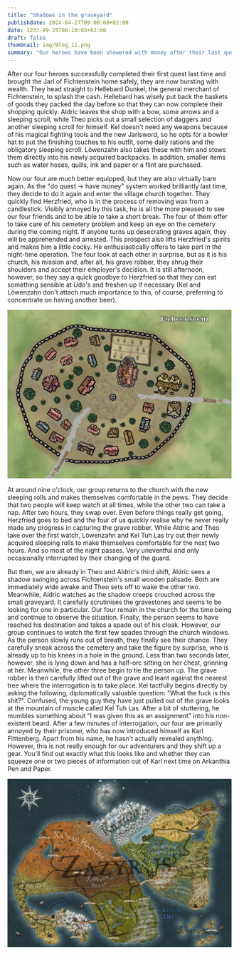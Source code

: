 ```yaml
---
title: "Shadows in the graveyard"
publishdate: 2024-04-27T09:00:00+02:00
date: 1237-09-25T00:10:03+02:00
draft: false
thumbnail: img/Blog_11.png
summary: "Our heroes have been showered with money after their last quest and the successful rescue of the Jarl and spend this wealth directly at Hellebard Dark. Now, however, they're broke again and are forced to throw themselves into the next quest and decide to help Herzfried in his search for the mysterious grave robber. You can find out how this works here:"
---
```


After our four heroes successfully completed their first quest last time and brought the Jarl of Fichtenstein home safely, they are now bursting with wealth. 
They head straight to Hellebard Dunkel, the general merchant of Fichtenstein, to splash the cash. Hellebard has wisely put back the baskets of goods they packed the day before so that they can now complete their shopping quickly. Aldric leaves the shop with a bow, some arrows and a sleeping scroll, while Theo picks out a small selection of daggers and another sleeping scroll for himself. Kel doesn't need any weapons because of his magical fighting tools and the new Jarlsword, so he opts for a bowler hat to put the finishing touches to his outfit, some daily rations and the obligatory sleeping scroll. Löwenzahn also takes these with him and stows them directly into his newly acquired backpacks. In addition, smaller items such as water hoses, quills, ink and paper or a flint are purchased. 

Now our four are much better equipped, but they are also virtually bare again. As the "do quest -> have money" system worked brilliantly last time, they decide to do it again and enter the village church together. They quickly find Herzfried, who is in the process of removing wax from a candlestick. Visibly annoyed by this task, he is all the more pleased to see our four friends and to be able to take a short break. The four of them offer to take care of his cemetery problem and keep an eye on the cemetery during the coming night. If anyone turns up desecrating graves again, they will be apprehended and arrested. This prospect also lifts Herzfried's spirits and makes him a little cocky. He enthusiastically offers to take part in the night-time operation. The four look at each other in surprise, but as it is his church, his mission and, after all, his grave robber, they shrug their shoulders and accept their employer's decision. It is still afternoon, however, so they say a quick goodbye to Herzfried so that they can eat something sensible at Udo's and freshen up if necessary (Kel and Löwenzahn don't attach much importance to this, of course, preferring to concentrate on having another beer). 

<div class="img-max center">
  <img class="img-fluid rounded" title="Map Fichtenstein" alt="Map Fichtenstein." src="./img/fichtenstein.jpg" />
</div>

At around nine o'clock, our group returns to the church with the new sleeping rolls and makes themselves comfortable in the pews. They decide that two people will keep watch at all times, while the other two can take a nap. After two hours, they swap over. Even before things really get going, Herzfried goes to bed and the four of us quickly realise why he never really made any progress in capturing the grave robber. While Aldric and Theo take over the first watch, Löwenzahn and Kel Tuh Las try out their newly acquired sleeping rolls to make themselves comfortable for the next two hours. And so most of the night passes. Very uneventful and only occasionally interrupted by their changing of the guard.

But then, we are already in Theo and Aldric's third shift, Aldric sees a shadow swinging across Fichtenstein's small wooden palisade. 
Both are immediately wide awake and Theo sets off to wake the other two. Meanwhile, Aldric watches as the shadow creeps crouched across the small graveyard. It carefully scrutinises the gravestones and seems to be looking for one in particular. Our four remain in the church for the time being and continue to observe the situation. Finally, the person seems to have reached his destination and takes a spade out of his cloak. However, our group continues to watch the first few spades through the church windows. As the person slowly runs out of breath, they finally see their chance. They carefully sneak across the cemetery and take the figure by surprise, who is already up to his knees in a hole in the ground. Less than two seconds later, however, she is lying down and has a half-orc sitting on her chest, grinning at her. Meanwhile, the other three begin to tie the person up. The grave robber is then carefully lifted out of the grave and leant against the nearest tree where the interrogation is to take place. Kel tactfully begins directly by asking the following, diplomatically valuable question: "What the fuck is this shit?". Confused, the young guy they have just pulled out of the grave looks at the mountain of muscle called Kel Tuh Las. After a bit of stuttering, he mumbles something about "I was given this as an assignment" into his non-existent beard. After a few minutes of interrogation, our four are primarily annoyed by their prisoner, who has now introduced himself as Karl Flittenberg. Apart from his name, he hasn't actually revealed anything. However, this is not really enough for our adventurers and they shift up a gear. You'll find out exactly what this looks like and whether they can squeeze one or two pieces of information out of Karl next time on Arkanthia Pen and Paper.

<div class="center">
  <img class="img-fluid" title="Worldmap Arkanthia" alt="Worldmap Arkanthia." src="./img/Arkanthia_Full_Map_Fichtenstein.jpg" />
</div>






